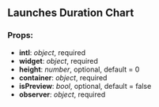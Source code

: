 ## **Launches Duration Chart**

### Props:

* **intl**: _object_, required
* **widget**: _object_, required
* **height**: _number_, optional, default = 0
* **container**: _object_, required
* **isPreview**: _bool_, optional, default = false
* **observer**: _object_, required